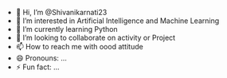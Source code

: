 - 👋 Hi, I’m @Shivanikarnati23
- 👀 I’m interested in Artificial Intelligence and Machine Learning
- 🌱 I’m currently learning Python
- 💞️ I’m looking to collaborate on activity or Project
- 📫 How to reach me with oood attitude 
- 😄 Pronouns: ...
- ⚡ Fun fact: ...

<!---
Shivanikarnati23/Shivanikarnati23 is a ✨ special ✨ repository because its `README.md` (this file) appears on your GitHub profile.
You can click the Preview link to take a look at your changes.
--->
